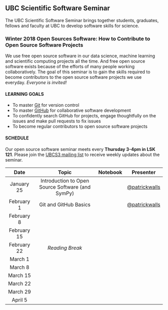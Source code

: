 ## UBC Scientific Software Seminar

The UBC Scientific Software Seminar brings together students, graduates, fellows and faculty at UBC to develop software skills for science.

### Winter 2018 Open Sources Software: How to Contribute to Open Source Software Projects

We use free open source software in our data science, machine learning and scientific computing projects all the time. And free open source software exists because of the efforts of many people working collaboratively. The goal of this seminar is to gain the skills required to become contributors to the open source software projects we use everyday. *Everyone is invited!*

#### LEARNING GOALS

* To master [Git](https://git-scm.com/) for version control
* To master [GitHub](https://github.com/) for collaborative software development
* To confidently search GitHub for projects, engage thoughtfully on the issues and make pull requests to fix issues
* To become regular contributors to open source software projects

#### SCHEDULE

Our open source software seminar meets every **Thursday 3-4pm in LSK 121**. Please join the [UBCS3 mailing list](https://ubc.ca1.qualtrics.com/jfe/form/SV_6VCa1EYL5xjlUQ5) to receive weekly updates about the seminar.

| Date | Topic | Notebook | Presenter |
| :---: | :---: | :---: | :---: |
| January 25 | Introduction to Open Source Software (and SymPy) |  | [@patrickwalls](https://github.com/patrickwalls) |
| February 1 | Git and GitHub Basics | | [@patrickwalls](https://github.com/patrickwalls) |
| February 8 |  | | |
| February 15 |  | | |
| February 22 | *Reading Break*  | |
| March 1 |  | | |
| March 8 |  |  | |
| March 15 |  | | |
| March 22 |  | | |
| March 29 |  | | |
| April 5 |  | | |
